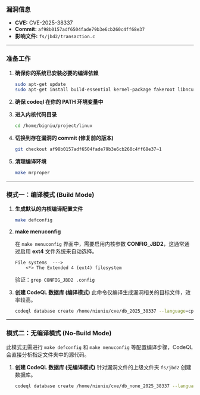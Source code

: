 ### **漏洞信息**

*   **CVE:** CVE-2025-38337
*   **Commit:** `af98b0157adf6504fade79b3e6cb260c4ff68e37`
*   **影响文件:** `fs/jbd2/transaction.c`

---

### **准备工作**

1.  **确保你的系统已安装必要的编译依赖**

    ```bash
    sudo apt-get update
    sudo apt-get install build-essential kernel-package fakeroot libncurses5-dev libssl-dev ccache flex bison libelf-dev clang llvm
    ```

2.  **确保 codeql 在你的 PATH 环境变量中**

3.  **进入内核代码目录**

    ```bash
    cd /home/bigniu/project/linux
    ```

4.  **切换到存在漏洞的 commit (修复前的版本)**

    ```bash
    git checkout af98b0157adf6504fade79b3e6cb260c4ff68e37~1
    ```

5.  **清理编译环境**

    ```bash
    make mrproper
    ```

---

### **模式一：编译模式 (Build Mode)**

1.  **生成默认的内核编译配置文件**

    ```bash
    make defconfig
    ```

2.  **make menuconfig**

    在 `make menuconfig` 界面中，需要启用内核参数 **CONFIG_JBD2**，这通常通过启用 **ext4** 文件系统来自动选择。

    ```text
    File systems  --->
        <*> The Extended 4 (ext4) filesystem
    ```

    验证：`grep CONFIG_JBD2 .config`

3.  **创建 CodeQL 数据库 (编译模式)**
    此命令仅编译生成漏洞相关的目标文件，效率较高。

    ```bash
    codeql database create /home/niuniu/cve/db_2025_38337 --language=cpp --command="make CC=clang-15 LLVM=1 fs/jbd2/transaction.o"
    ```

---

### **模式二：无编译模式 (No-Build Mode)**

此模式无需进行 `make defconfig` 和 `make menuconfig` 等配置编译步骤，CodeQL 会直接分析指定文件夹中的源代码。

1.  **创建 CodeQL 数据库 (无编译模式)**
    针对漏洞文件的上级文件夹 `fs/jbd2` 创建数据库。

    ```bash
    codeql database create /home/niuniu/cve/db_none_2025_38337 --language=cpp --source-root=/home/niuniu/linux/fs/jbd2 --build-mode=none
    ```